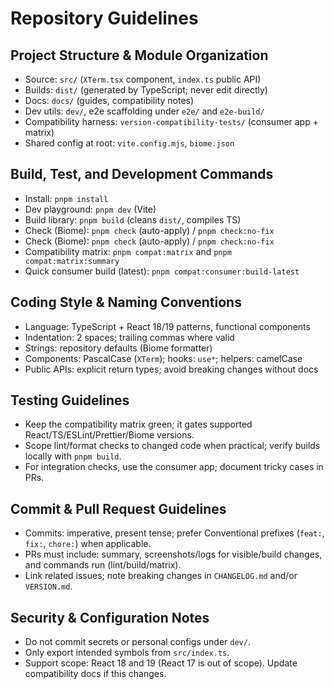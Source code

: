# Repository Guidelines

## Project Structure & Module Organization

- Source: `src/` (`XTerm.tsx` component, `index.ts` public API)
- Builds: `dist/` (generated by TypeScript; never edit directly)
- Docs: `docs/` (guides, compatibility notes)
- Dev utils: `dev/`, e2e scaffolding under `e2e/` and `e2e-build/`
- Compatibility harness: `version-compatibility-tests/` (consumer app + matrix)
- Shared config at root: `vite.config.mjs`, `biome.json`

## Build, Test, and Development Commands

- Install: `pnpm install`
- Dev playground: `pnpm dev` (Vite)
- Build library: `pnpm build` (cleans `dist/`, compiles TS)
- Check (Biome): `pnpm check` (auto-apply) / `pnpm check:no-fix`
- Check (Biome): `pnpm check` (auto-apply) / `pnpm check:no-fix`
- Compatibility matrix: `pnpm compat:matrix` and `pnpm compat:matrix:summary`
- Quick consumer build (latest): `pnpm compat:consumer:build-latest`

## Coding Style & Naming Conventions

- Language: TypeScript + React 18/19 patterns, functional components
- Indentation: 2 spaces; trailing commas where valid
- Strings: repository defaults (Biome formatter)
- Components: PascalCase (`XTerm`); hooks: `use*`; helpers: camelCase
- Public APIs: explicit return types; avoid breaking changes without docs

## Testing Guidelines

- Keep the compatibility matrix green; it gates supported React/TS/ESLint/Prettier/Biome versions.
- Scope lint/format checks to changed code when practical; verify builds locally with `pnpm build`.
- For integration checks, use the consumer app; document tricky cases in PRs.

## Commit & Pull Request Guidelines

- Commits: imperative, present tense; prefer Conventional prefixes (`feat:`, `fix:`, `chore:`) when applicable.
- PRs must include: summary, screenshots/logs for visible/build changes, and commands run (lint/build/matrix).
- Link related issues; note breaking changes in `CHANGELOG.md` and/or `VERSION.md`.

## Security & Configuration Notes

- Do not commit secrets or personal configs under `dev/`.
- Only export intended symbols from `src/index.ts`.
- Support scope: React 18 and 19 (React 17 is out of scope). Update compatibility docs if this changes.
